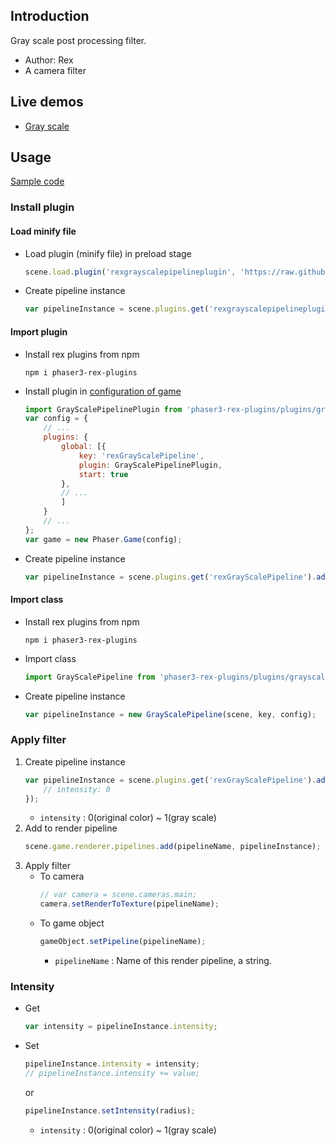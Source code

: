 ## Introduction

Gray scale post processing filter.

- Author: Rex
- A camera filter

## Live demos

- [Gray scale](https://codepen.io/rexrainbow/pen/MZNaNP)

## Usage

[Sample code](https://github.com/rexrainbow/phaser3-rex-notes/tree/master/examples/shader-grayscale)

### Install plugin

#### Load minify file

- Load plugin (minify file) in preload stage
    ```javascript
    scene.load.plugin('rexgrayscalepipelineplugin', 'https://raw.githubusercontent.com/rexrainbow/phaser3-rex-notes/master/dist/rexgrayscalepipelineplugin.min.js', true);
    ```
- Create pipeline instance
    ```javascript
    var pipelineInstance = scene.plugins.get('rexgrayscalepipelineplugin').add(scene, key, config);
    ```

#### Import plugin

- Install rex plugins from npm
    ```
    npm i phaser3-rex-plugins
    ```
- Install plugin in [configuration of game](game.md#configuration)
    ```javascript
    import GrayScalePipelinePlugin from 'phaser3-rex-plugins/plugins/grayscalepipeline-plugin.js';
    var config = {
        // ...
        plugins: {
            global: [{
                key: 'rexGrayScalePipeline',
                plugin: GrayScalePipelinePlugin,
                start: true
            },
            // ...
            ]
        }
        // ...
    };
    var game = new Phaser.Game(config);
    ```
- Create pipeline instance
    ```javascript
    var pipelineInstance = scene.plugins.get('rexGrayScalePipeline').add(scene, key, config);
    ```

#### Import class

- Install rex plugins from npm
    ```
    npm i phaser3-rex-plugins
    ```
- Import class
    ```javascript
    import GrayScalePipeline from 'phaser3-rex-plugins/plugins/grayscalepipeline.js';
    ```
- Create pipeline instance
    ```javascript
    var pipelineInstance = new GrayScalePipeline(scene, key, config);
    ```

### Apply filter

1. Create pipeline instance
    ```javascript
    var pipelineInstance = scene.plugins.get('rexGrayScalePipeline').add(scene, key, {
        // intensity: 0
    });
    ```
    - `intensity` : 0(original color) ~ 1(gray scale)
1. Add to render pipeline
    ```javascript
    scene.game.renderer.pipelines.add(pipelineName, pipelineInstance);
    ```
1. Apply filter
    - To camera
        ```javascript
        // var camera = scene.cameras.main;
        camera.setRenderToTexture(pipelineName);
        ```
    - To game object
        ```javascript
        gameObject.setPipeline(pipelineName);
        ```
        - `pipelineName` : Name of this render pipeline, a string.

### Intensity

- Get
    ```javascript
    var intensity = pipelineInstance.intensity;
    ```
- Set
    ```javascript
    pipelineInstance.intensity = intensity;
    // pipelineInstance.intensity += value;
    ```
    or
    ```javascript
    pipelineInstance.setIntensity(radius);
    ```
    - `intensity` : 0(original color) ~ 1(gray scale)
